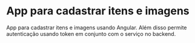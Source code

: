 # App para cadastrar itens e imagens
App para cadastrar itens e imagens usando Angular. 
Além disso permite autenticação usando token em conjunto com o serviço no backend.


